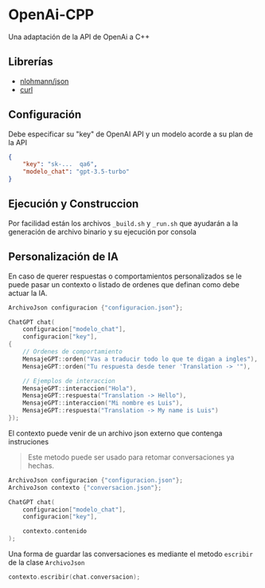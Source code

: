 # OpenAi-CPP
Una adaptación de la API de OpenAi a C++

## Librerías
- [nlohmann/json](https://github.com/nlohmann/json)
- [curl](https://curl.se/)

## Configuración
Debe especificar su "key" de OpenAI API y un modelo acorde a su plan de la API

```json
{
    "key": "sk-...  qa6",
    "modelo_chat": "gpt-3.5-turbo"
}
```

## Ejecución y Construccion
Por facilidad están los archivos `_build.sh` y `_run.sh` que ayudarán a la generación de archivo binario y su ejecución por consola


## Personalización de IA
En caso de querer respuestas o comportamientos personalizados se le puede pasar un contexto o listado de ordenes que definan como debe actuar la IA.

```cpp
ArchivoJson configuracion {"configuracion.json"};

ChatGPT chat(
    configuracion["modelo_chat"], 
    configuracion["key"],
{        
    // Ordenes de comportamiento
    MensajeGPT::orden("Vas a traducir todo lo que te digan a ingles"),
    MensajeGPT::orden("Tu respuesta desde tener 'Translation -> '"),

    // Ejemplos de interaccion
    MensajeGPT::interaccion("Hola"),
    MensajeGPT::respuesta("Translation -> Hello"),
    MensajeGPT::interaccion("Mi nombre es Luis"),
    MensajeGPT::respuesta("Translation -> My name is Luis")
});
```

El contexto puede venir de un archivo json externo que contenga instruciones 

> Este metodo puede ser usado para retomar conversaciones ya hechas.

```cpp
ArchivoJson configuracion {"configuracion.json"};
ArchivoJson contexto {"conversacion.json"};

ChatGPT chat(
    configuracion["modelo_chat"], 
    configuracion["key"], 

    contexto.contenido
);
```

Una forma de guardar las conversaciones es mediante el metodo `escribir` de la clase `ArchivoJson`

```cpp
contexto.escribir(chat.conversacion);
```